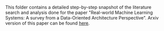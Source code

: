 This folder contains a detailed step-by-step snapshot of the literature search and analysis done for the paper "Real-world Machine Learning Systems: A survey from a Data-Oriented Architecture Perspective". Arxiv version of this paper can be found [here](https://arxiv.org/abs/2302.04810).
